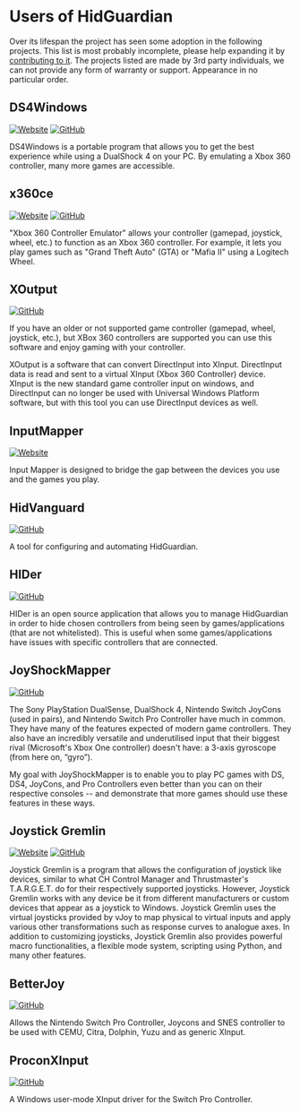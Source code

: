 # Users of HidGuardian

Over its lifespan the project has seen some adoption in the following projects. This list is most probably incomplete, please help expanding it by [contributing to it](https://github.com/ViGEm/ViGEm.github.io). The projects listed are made by 3rd party individuals, we can not provide any form of warranty or support. Appearance in no particular order.

## DS4Windows

[![Website](https://img.shields.io/badge/Website-yellowgreen?logo=html5)](https://ryochan7.github.io/ds4windows-site/) [![GitHub](https://img.shields.io/badge/GitHub-yellowgreen?logo=github)](https://github.com/Ryochan7/DS4Windows/)

DS4Windows is a portable program that allows you to get the best experience while using a DualShock 4 on your PC. By emulating a Xbox 360 controller, many more games are accessible.

## x360ce

[![Website](https://img.shields.io/badge/Website-yellowgreen?logo=html5)](https://www.x360ce.com/) [![GitHub](https://img.shields.io/badge/GitHub-yellowgreen?logo=github)](https://github.com/x360ce/x360ce)

"Xbox 360 Controller Emulator" allows your controller (gamepad, joystick, wheel, etc.) to function as an Xbox 360 controller. For example, it lets you play games such as "Grand Theft Auto" (GTA) or "Mafia II" using a Logitech Wheel.

## XOutput

[![GitHub](https://img.shields.io/badge/GitHub-yellowgreen?logo=github)](https://github.com/csutorasa/XOutput)

If you have an older or not supported game controller (gamepad, wheel, joystick, etc.), but XBox 360 controllers are supported you can use this software and enjoy gaming with your controller.

XOutput is a software that can convert DirectInput into XInput. DirectInput data is read and sent to a virtual XInput (Xbox 360 Controller) device. XInput is the new standard game controller input on windows, and DirectInput can no longer be used with Universal Windows Platform software, but with this tool you can use DirectInput devices as well.

## InputMapper

[![Website](https://img.shields.io/badge/Website-yellowgreen?logo=html5)](https://inputmapper.com/)

Input Mapper is designed to bridge the gap between the devices you use and the games you play.

## HidVanguard

[![GitHub](https://img.shields.io/badge/GitHub-yellowgreen?logo=github)](https://github.com/dixonte/HidVanguard)

A tool for configuring and automating HidGuardian.

## HIDer

[![GitHub](https://img.shields.io/badge/GitHub-yellowgreen?logo=github)](https://github.com/samehb/HIDer)

HIDer is an open source application that allows you to manage HidGuardian in order to hide chosen controllers from being seen by games/applications (that are not whitelisted). This is useful when some games/applications have issues with specific controllers that are connected.

## JoyShockMapper

[![GitHub](https://img.shields.io/badge/GitHub-yellowgreen?logo=github)](https://github.com/JibbSmart/JoyShockMapper)

The Sony PlayStation DualSense, DualShock 4, Nintendo Switch JoyCons (used in pairs), and Nintendo Switch Pro Controller have much in common. They have many of the features expected of modern game controllers. They also have an incredibly versatile and underutilised input that their biggest rival (Microsoft's Xbox One controller) doesn't have: a 3-axis gyroscope (from here on, “gyro”).

My goal with JoyShockMapper is to enable you to play PC games with DS, DS4, JoyCons, and Pro Controllers even better than you can on their respective consoles -- and demonstrate that more games should use these features in these ways.

## Joystick Gremlin

[![Website](https://img.shields.io/badge/Website-yellowgreen?logo=html5)](https://whitemagic.github.io/JoystickGremlin/) [![GitHub](https://img.shields.io/badge/GitHub-yellowgreen?logo=github)](https://github.com/WhiteMagic/JoystickGremlin)

Joystick Gremlin is a program that allows the configuration of joystick like devices, similar to what CH Control Manager and Thrustmaster's T.A.R.G.E.T. do for their respectively supported joysticks. However, Joystick Gremlin works with any device be it from different manufacturers or custom devices that appear as a joystick to Windows. Joystick Gremlin uses the virtual joysticks provided by vJoy to map physical to virtual inputs and apply various other transformations such as response curves to analogue axes. In addition to customizing joysticks, Joystick Gremlin also provides powerful macro functionalities, a flexible mode system, scripting using Python, and many other features.

## BetterJoy

[![GitHub](https://img.shields.io/badge/GitHub-yellowgreen?logo=github)](https://github.com/Davidobot/BetterJoy)

Allows the Nintendo Switch Pro Controller, Joycons and SNES controller to be used with CEMU, Citra, Dolphin, Yuzu and as generic XInput.

## ProconXInput

[![GitHub](https://img.shields.io/badge/GitHub-yellowgreen?logo=github)](https://github.com/MTCKC/ProconXInput)

A Windows user-mode XInput driver for the Switch Pro Controller.
